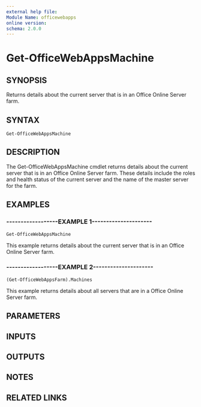 ```yaml
---
external help file:
Module Name: officewebapps
online version:
schema: 2.0.0
---
```


# Get-OfficeWebAppsMachine

## SYNOPSIS
Returns details about the current server that is in an Office Online Server farm.

## SYNTAX

```
Get-OfficeWebAppsMachine
```

## DESCRIPTION
The Get-OfficeWebAppsMachine cmdlet returns details about the current server that is in an Office Online Server farm.
These details include the roles and health status of the current server and the name of the master server for the farm.

## EXAMPLES

### ------------------EXAMPLE 1---------------------
```
Get-OfficeWebAppsMachine
```

This example returns details about the current server that is in an Office Online Server farm.

### ------------------EXAMPLE 2---------------------
```
(Get-OfficeWebAppsFarm).Machines
```

This example returns details about all servers that are in a Office Online Server farm.

## PARAMETERS

## INPUTS

## OUTPUTS

## NOTES

## RELATED LINKS